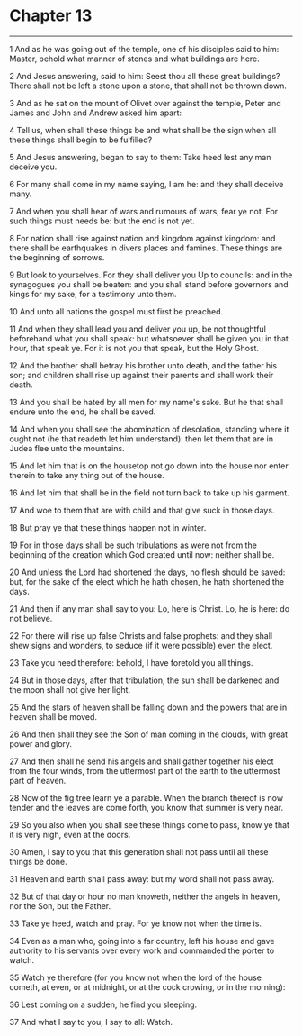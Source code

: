 # Chapter 13

***

1 And as he was going out of the temple, one of his disciples said to him: Master, behold what manner of stones and what buildings are here.

2 And Jesus answering, said to him: Seest thou all these great buildings? There shall not be left a stone upon a stone, that shall not be thrown down.

3 And as he sat on the mount of Olivet over against the temple, Peter and James and John and Andrew asked him apart:

4 Tell us, when shall these things be and what shall be the sign when all these things shall begin to be fulfilled?

5 And Jesus answering, began to say to them: Take heed lest any man deceive you.

6 For many shall come in my name saying, I am he: and they shall deceive many.

7 And when you shall hear of wars and rumours of wars, fear ye not. For such things must needs be: but the end is not yet.

8 For nation shall rise against nation and kingdom against kingdom: and there shall be earthquakes in divers places and famines. These things are the beginning of sorrows.

9 But look to yourselves. For they shall deliver you Up to councils: and in the synagogues you shall be beaten: and you shall stand before governors and kings for my sake, for a testimony unto them.

10 And unto all nations the gospel must first be preached.

11 And when they shall lead you and deliver you up, be not thoughtful beforehand what you shall speak: but whatsoever shall be given you in that hour, that speak ye. For it is not you that speak, but the Holy Ghost.

12 And the brother shall betray his brother unto death, and the father his son; and children shall rise up against their parents and shall work their death.

13 And you shall be hated by all men for my name's sake. But he that shall endure unto the end, he shall be saved.

14 And when you shall see the abomination of desolation, standing where it ought not (he that readeth let him understand): then let them that are in Judea flee unto the mountains.

15 And let him that is on the housetop not go down into the house nor enter therein to take any thing out of the house.

16 And let him that shall be in the field not turn back to take up his garment.

17 And woe to them that are with child and that give suck in those days.

18 But pray ye that these things happen not in winter.

19 For in those days shall be such tribulations as were not from the beginning of the creation which God created until now: neither shall be.

20 And unless the Lord had shortened the days, no flesh should be saved: but, for the sake of the elect which he hath chosen, he hath shortened the days.

21 And then if any man shall say to you: Lo, here is Christ. Lo, he is here: do not believe.

22 For there will rise up false Christs and false prophets: and they shall shew signs and wonders, to seduce (if it were possible) even the elect.

23 Take you heed therefore: behold, I have foretold you all things.

24 But in those days, after that tribulation, the sun shall be darkened and the moon shall not give her light.

25 And the stars of heaven shall be falling down and the powers that are in heaven shall be moved.

26 And then shall they see the Son of man coming in the clouds, with great power and glory.

27 And then shall he send his angels and shall gather together his elect from the four winds, from the uttermost part of the earth to the uttermost part of heaven.

28 Now of the fig tree learn ye a parable. When the branch thereof is now tender and the leaves are come forth, you know that summer is very near.

29 So you also when you shall see these things come to pass, know ye that it is very nigh, even at the doors.

30 Amen, I say to you that this generation shall not pass until all these things be done.

31 Heaven and earth shall pass away: but my word shall not pass away.

32 But of that day or hour no man knoweth, neither the angels in heaven, nor the Son, but the Father.

33 Take ye heed, watch and pray. For ye know not when the time is.

34 Even as a man who, going into a far country, left his house and gave authority to his servants over every work and commanded the porter to watch.

35 Watch ye therefore (for you know not when the lord of the house cometh, at even, or at midnight, or at the cock crowing, or in the morning):

36 Lest coming on a sudden, he find you sleeping.

37 And what I say to you, I say to all: Watch.

